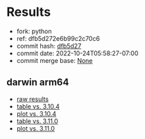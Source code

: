 # Results

- fork: python
- ref: dfb5d272e6b99c2c70c6
- commit hash: [dfb5d27](https://github.com/python/cpython/commit/dfb5d27)
- commit date: 2022-10-24T05:58:27-07:00
- commit merge base: [None](https://github.com/python/cpython/commit/None)

## darwin arm64

- [raw results](bm-20221024-darwin-arm64-python-dfb5d272e6b99c2c70c6-3.12.0a0-dfb5d27.json)
- [table vs. 3.10.4](bm-20221024-darwin-arm64-python-dfb5d272e6b99c2c70c6-3.12.0a0-dfb5d27-vs-3.10.4.md)
- [plot vs. 3.10.4](bm-20221024-darwin-arm64-python-dfb5d272e6b99c2c70c6-3.12.0a0-dfb5d27-vs-3.10.4.png)
- [table vs. 3.11.0](bm-20221024-darwin-arm64-python-dfb5d272e6b99c2c70c6-3.12.0a0-dfb5d27-vs-3.11.0.md)
- [plot vs. 3.11.0](bm-20221024-darwin-arm64-python-dfb5d272e6b99c2c70c6-3.12.0a0-dfb5d27-vs-3.11.0.png)

